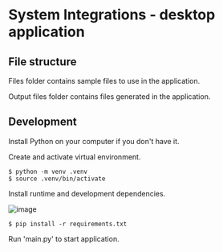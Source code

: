 # System Integrations - desktop application

## File structure

Files folder contains sample files to use in the application.

Output files folder contains files generated in the application.

## Development

Install Python on your computer if you don't have it.

Create and activate virtual environment.

```shell
$ python -m venv .venv
$ source .venv/bin/activate
```

Install runtime and development dependencies.

![image](https://github.com/KrissB99/Desktop-App-PyQt5/assets/77814273/8e75e705-0ae9-48c0-b1f1-0a794025b52d)


```shell
$ pip install -r requirements.txt
```

Run 'main.py' to start application.
